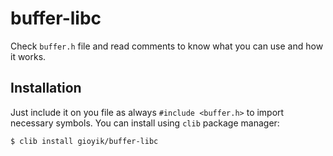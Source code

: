 # buffer-libc
Check `buffer.h` file and read comments to know what you can use and how it works.

## Installation
Just include it on you file as always `#include <buffer.h>` to import necessary symbols. You can install using `clib` package manager:

```
$ clib install gioyik/buffer-libc
```
